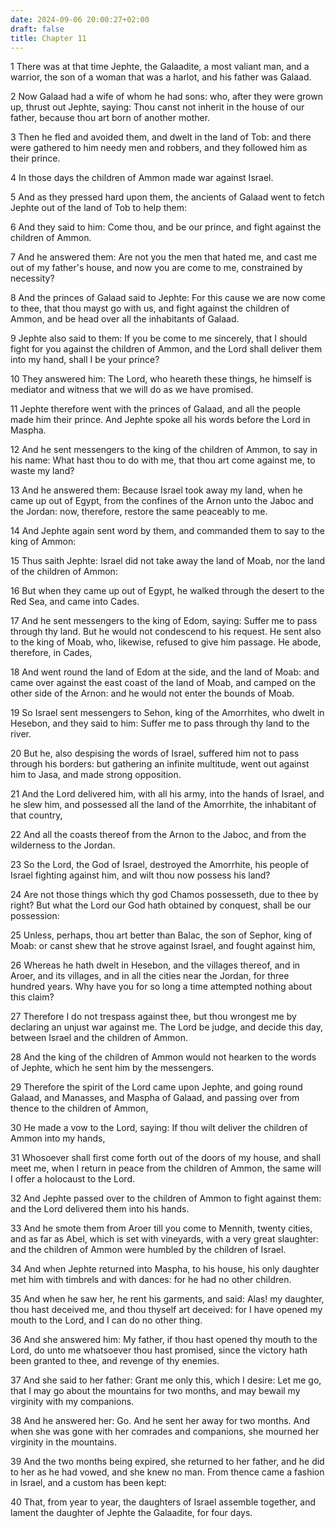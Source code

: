 ```yaml
---
date: 2024-09-06 20:00:27+02:00
draft: false
title: Chapter 11
---
```




1 There was at that time Jephte, the Galaadite, a most valiant man, and a warrior, the son of a woman that was a harlot, and his father was Galaad.

2 Now Galaad had a wife of whom he had sons: who, after they were grown up, thrust out Jephte, saying: Thou canst not inherit in the house of our father, because thou art born of another mother.

3 Then he fled and avoided them, and dwelt in the land of Tob: and there were gathered to him needy men and robbers, and they followed him as their prince.

4 In those days the children of Ammon made war against Israel.

5 And as they pressed hard upon them, the ancients of Galaad went to fetch Jephte out of the land of Tob to help them:

6 And they said to him: Come thou, and be our prince, and fight against the children of Ammon.

7 And he answered them: Are not you the men that hated me, and cast me out of my father's house, and now you are come to me, constrained by necessity?

8 And the princes of Galaad said to Jephte: For this cause we are now come to thee, that thou mayst go with us, and fight against the children of Ammon, and be head over all the inhabitants of Galaad.

9 Jephte also said to them: If you be come to me sincerely, that I should fight for you against the children of Ammon, and the Lord shall deliver them into my hand, shall I be your prince?

10 They answered him: The Lord, who heareth these things, he himself is mediator and witness that we will do as we have promised.

11 Jephte therefore went with the princes of Galaad, and all the people made him their prince. And Jephte spoke all his words before the Lord in Maspha.

12 And he sent messengers to the king of the children of Ammon, to say in his name: What hast thou to do with me, that thou art come against me, to waste my land?

13 And he answered them: Because Israel took away my land, when he came up out of Egypt, from the confines of the Arnon unto the Jaboc and the Jordan: now, therefore, restore the same peaceably to me.

14 And Jephte again sent word by them, and commanded them to say to the king of Ammon:

15 Thus saith Jephte: Israel did not take away the land of Moab, nor the land of the children of Ammon:

16 But when they came up out of Egypt, he walked through the desert to the Red Sea, and came into Cades.

17 And he sent messengers to the king of Edom, saying: Suffer me to pass through thy land. But he would not condescend to his request. He sent also to the king of Moab, who, likewise, refused to give him passage. He abode, therefore, in Cades,

18 And went round the land of Edom at the side, and the land of Moab: and came over against the east coast of the land of Moab, and camped on the other side of the Arnon: and he would not enter the bounds of Moab.

19 So Israel sent messengers to Sehon, king of the Amorrhites, who dwelt in Hesebon, and they said to him: Suffer me to pass through thy land to the river.

20 But he, also despising the words of Israel, suffered him not to pass through his borders: but gathering an infinite multitude, went out against him to Jasa, and made strong opposition.

21 And the Lord delivered him, with all his army, into the hands of Israel, and he slew him, and possessed all the land of the Amorrhite, the inhabitant of that country,

22 And all the coasts thereof from the Arnon to the Jaboc, and from the wilderness to the Jordan.

23 So the Lord, the God of Israel, destroyed the Amorrhite, his people of Israel fighting against him, and wilt thou now possess his land?

24 Are not those things which thy god Chamos possesseth, due to thee by right? But what the Lord our God hath obtained by conquest, shall be our possession:

25 Unless, perhaps, thou art better than Balac, the son of Sephor, king of Moab: or canst shew that he strove against Israel, and fought against him,

26 Whereas he hath dwelt in Hesebon, and the villages thereof, and in Aroer, and its villages, and in all the cities near the Jordan, for three hundred years. Why have you for so long a time attempted nothing about this claim?

27 Therefore I do not trespass against thee, but thou wrongest me by declaring an unjust war against me. The Lord be judge, and decide this day, between Israel and the children of Ammon.

28 And the king of the children of Ammon would not hearken to the words of Jephte, which he sent him by the messengers.

29 Therefore the spirit of the Lord came upon Jephte, and going round Galaad, and Manasses, and Maspha of Galaad, and passing over from thence to the children of Ammon,

30 He made a vow to the Lord, saying: If thou wilt deliver the children of Ammon into my hands,

31 Whosoever shall first come forth out of the doors of my house, and shall meet me, when I return in peace from the children of Ammon, the same will I offer a holocaust to the Lord.

32 And Jephte passed over to the children of Ammon to fight against them: and the Lord delivered them into his hands.

33 And he smote them from Aroer till you come to Mennith, twenty cities, and as far as Abel, which is set with vineyards, with a very great slaughter: and the children of Ammon were humbled by the children of Israel.

34 And when Jephte returned into Maspha, to his house, his only daughter met him with timbrels and with dances: for he had no other children.

35 And when he saw her, he rent his garments, and said: Alas! my daughter, thou hast deceived me, and thou thyself art deceived: for I have opened my mouth to the Lord, and I can do no other thing.

36 And she answered him: My father, if thou hast opened thy mouth to the Lord, do unto me whatsoever thou hast promised, since the victory hath been granted to thee, and revenge of thy enemies.

37 And she said to her father: Grant me only this, which I desire: Let me go, that I may go about the mountains for two months, and may bewail my virginity with my companions.

38 And he answered her: Go. And he sent her away for two months. And when she was gone with her comrades and companions, she mourned her virginity in the mountains.

39 And the two months being expired, she returned to her father, and he did to her as he had vowed, and she knew no man. From thence came a fashion in Israel, and a custom has been kept:

40 That, from year to year, the daughters of Israel assemble together, and lament the daughter of Jephte the Galaadite, for four days.

